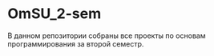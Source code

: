 # OmSU_2-sem
В данном репозитории собраны все проекты по основам программирования за второй семестр.
